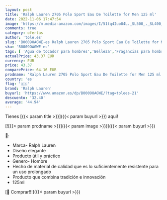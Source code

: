 ```yaml
---
layout: post
title: 'Ralph Lauren 2705 Polo Sport Eau De Toilette for Men 125 ml'
date: 2022-11-06 17:47:54
image: 'https://m.media-amazon.com/images/I/51tq4Iuo84L._SL500_._SL400_.jpg'
comments: true
category: ofertas
author: 'tole.es'
slug: 'B0009OAGWE-es Ralph Lauren 2705 Polo Sport Eau De Toilette for Men 125 ml'
sku: 'B0009OAGWE-es'
tags: [ 'Agua de tocador para hombres','Belleza','Fragancias para hombres','Perfumes y fragancias','de','eau','ralph lauren','toilette','🇪🇸', ]
actualPrice: 43.37 EUR
currency: EUR
price: 43.37
comparePrice: 64.16 EUR
prodname: 'Ralph Lauren 2705 Polo Sport Eau De Toilette for Men 125 ml'
country: 'es'
flag: '🇪🇸'
brand: 'Ralph Lauren'
buyurl: 'https://www.amazon.es/dp/B0009OAGWE/?tag=tolees-21'
descuento: '32.40'
average: '44.94'
---
```


Tienes [{{< param title >}}]({{< param buyurl >}}) aqui!

[![{{< param prodname >}}]({{< param image >}})]({{< param buyurl >}})

🔎:

- Marca- Ralph Lauren
- Diseño elegante
- Producto útil y práctico
- Genero- Hombre
- Hecho de material de calidad que es lo suficientemente resistente para un uso prolongado
- Producto que combina tradición e innovación
- 125ml

[🛒 Comprar!!!]({{< param buyurl >}})
